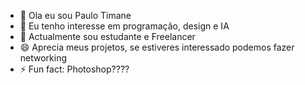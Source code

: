 - 👋 Ola eu sou Paulo Timane
- 👀 Eu tenho interesse em programação, design e IA
- 🌱 Actualmente sou estudante e Freelancer 
- 😄 Aprecia meus projetos, se estiveres interessado podemos fazer networking 
- ⚡ Fun fact: Photoshop????

<!---
ObedTimane/ObedTimane is a ✨ special ✨ repository because its `README.md` (this file) appears on your GitHub profile.
You can click the Preview link to take a look at your changes.
--->
